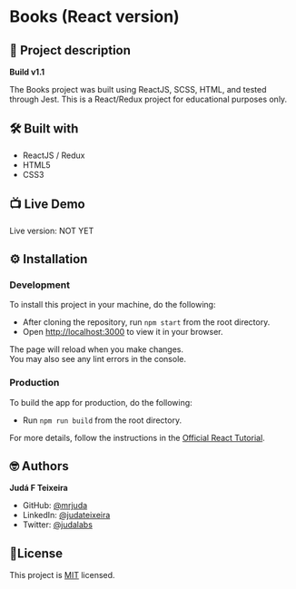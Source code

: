 # Books (React version)
## 📑 Project description
**Build v1.1**

The Books project was built using ReactJS, SCSS, HTML, and tested through Jest.
This is a React/Redux project for educational purposes only.

## 🛠 Built with
- ReactJS / Redux
- HTML5
- CSS3

## 📺 Live Demo
Live version: NOT YET

## ⚙️ Installation

### Development
To install this project in your machine, do the following:
- After cloning the repository, run `npm start` from the root directory.
- Open [http://localhost:3000](http://localhost:3000) to view it in your browser.

The page will reload when you make changes.\
You may also see any lint errors in the console.

### Production
To build the app for production, do the following:
- Run `npm run build` from the root directory.

For more details, follow the instructions in the [Official React Tutorial](https://create-react-app.dev/docs/deployment/).

## 🤓 Authors
**Judá F Teixeira**
- GitHub: [@mrjuda](https://github.com/mrjuda "Judá Teixeira's GitHub profile")
- LinkedIn: [@judateixeira](https://www.linkedin.com/in/judateixeira "Judá Teixeira's Linkedin profile")
- Twitter: [@judalabs](https://twitter.com/judalabs "Judá Teixeira's Twitter profile")

## 📝License
This project is [MIT](https://github.com/mrjuda/books-react/blob/main/LICENSE) licensed.
